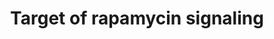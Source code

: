 ---
annotations:
- id: PW:0000143
  parent: regulatory pathway
  type: Pathway Ontology
  value: insulin signaling pathway
- id: PW:0000542
  parent: regulatory pathway
  type: Pathway Ontology
  value: adenosine monophosphate-activated protein kinase (AMPK) signaling pathway
- id: PW:0000180
  parent: regulatory pathway
  type: Pathway Ontology
  value: mTOR signaling pathway
authors:
- Pieter Giesbertz
- AlexanderPico
- MaintBot
- Khanspers
- Egonw
- Jlw9
- MirellaKalafati
- Mkutmon
- Eweitz
description: 'TOR signaling is responsible for a cellular reaction towards nutrient
  and energy availability and hypoxia/stress. The mammalian Target Of Rapamycin (mTOR),
  a serine/threonine kinase, is the central regulator that consists in two different
  complexes: a rapamycin-sensitive complex (mTORC1) consisting of mTOR, Raptor and
  GbetaL that regulates mRNA translation, ribosome biogenesis and autophagy and a
  second rapamycin-insensitive complex (mTORC2) consisting of mTOR, Rictor GbetaL,
  Sin1 and Protor 1/2 that regulates survival and a cytoskeletal response. TOR signaling
  is highly integrated in other signaling pathways that respond to external conditions,
  such as the insulin-signaling cascade and AMPK signaling.  Proteins on this pathway
  have targeted assays available via the [https://assays.cancer.gov/available_assays?wp_id=WP1471
  CPTAC Assay Portal]'
last-edited: 2022-02-01
organisms:
- Homo sapiens
redirect_from:
- /index.php/Pathway:WP1471
- /instance/WP1471
- /instance/WP1471_rr123616
revision: r123616
schema-jsonld:
- '@context': https://schema.org/
  '@id': https://wikipathways.github.io/pathways/WP1471.html
  '@type': Dataset
  creator:
    '@type': Organization
    name: WikiPathways
  description: 'TOR signaling is responsible for a cellular reaction towards nutrient
    and energy availability and hypoxia/stress. The mammalian Target Of Rapamycin
    (mTOR), a serine/threonine kinase, is the central regulator that consists in two
    different complexes: a rapamycin-sensitive complex (mTORC1) consisting of mTOR,
    Raptor and GbetaL that regulates mRNA translation, ribosome biogenesis and autophagy
    and a second rapamycin-insensitive complex (mTORC2) consisting of mTOR, Rictor
    GbetaL, Sin1 and Protor 1/2 that regulates survival and a cytoskeletal response.
    TOR signaling is highly integrated in other signaling pathways that respond to
    external conditions, such as the insulin-signaling cascade and AMPK signaling.  Proteins
    on this pathway have targeted assays available via the [https://assays.cancer.gov/available_assays?wp_id=WP1471
    CPTAC Assay Portal]'
  keywords:
  - AKT1
  - AKT1S1
  - CDC42
  - DDIT4
  - DDIT4L
  - EIF4EBP1
  - FKBP1A
  - HMGCR
  - IDI1
  - MAPKAP1
  - MLST8
  - MTOR
  - PRKAA1
  - PRKAA2
  - PRKAB1
  - PRKAB2
  - PRKAG1
  - PRKAG2
  - PRKAG3
  - PRKCA
  - PRR5
  - PRR5L
  - RAC1
  - RHEB
  - RICTOR
  - RPS6KB1
  - RPTOR
  - RRAGA
  - RRAGB
  - RRAGC
  - RRAGD
  - Rapamycin
  - TSC1
  - TSC2
  - ULK1
  - ULK2
  - ULK3
  license: CC0
  name: Target of rapamycin signaling
seo: CreativeWork
title: Target of rapamycin signaling
wpid: WP1471
---